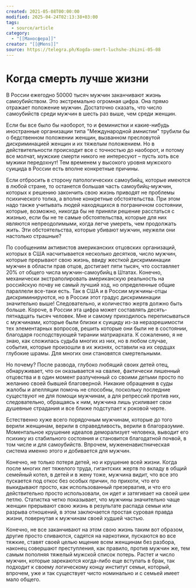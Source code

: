 ```yaml
---
created: 2021-05-08T00:00:00
modified: 2025-04-24T02:13:38+03:00
tags:
  - source/article
category:
  - "[[Маносфера]]"
creator: "[[@Mens]]"
source: https://telegra.ph/Kogda-smert-luchshe-zhizni-05-08
---
```


# Когда смерть лучше жизни

В России ежегодно 50000 тысяч мужчин заканчивают жизнь самоубийством. Это экстремально огромная цифра. Она прямо отражает положение мужчин. Достаточно сказать, что число самоубийств среди мужчин в шесть раз выше, чем среди женщин.

Если бы все было бы наоборот, то и феминистки и какие-нибудь иностранные организации типа "Международной амнистии" трубили бы о бедственном положении женщин, вызванном пресловутой дискриминацией женщин и их тяжелым положением. Но в действительности происходит все с точностью до наоборот, и потому все молчат, мужские смерти никого не интересуют – пусть хоть все мужики передохнут! Тем временем у высокого уровня мужского суицида в России есть вполне конкретные причины.

Если отбросить в сторону патологических самоубийц, которые имеются в любой стране, то останется большая часть самоубийц-мужчин, которых к решению закончить свою жизнь приводят не проблемы психического толка, а вполне конкретные обстоятельства. При этом надо также учитывать людей находящихся в пограничном состоянии, которые, возможно, никогда бы не приняли решение расстаться с жизнью, если бы не те самые обстоятельства, которые для них являются непреодолимыми, когда легче умереть, чем продолжать жить. Эти обстоятельства, которые убивают мужчин, неужели они настолько страшные?

По сообщениям активистов американских отцовских организаций, которых в США насчитывается несколько десятков, число мужчин, которые прерывают свою жизнь, ввиду жесткой дискриминации мужчин в области прав отцов, достигает пяти тысяч, что составляет 20% от общего числа мужчин-самоубийц в Штатах. Конечно, механически экстраполировать американскую реальность на российскую почву не самый лучший ход, но определенные общие параллели все-таки есть. Так в США и в России мужчины-отцы дискриминируются, но в России этот градус дискриминации значительно выше! Следовательно, и количество жертв должно быть больше. Короче, в России эта цифра может составлять десять-пятнадцать тысяч человек. Мне и самому приходилось переписываться с мужчинами, которые были близки к суициду из-за неразрешимости тех элементарных вопросов, решить которые они были не в состоянии, благодаря господствующей тирании матриархата. К сожалению, я не знаю, как сложилась судьба многих из них, но в любом случае, события, которые произошли в их жизнях, оставили на их сердцах глубокие шрамы. Для многих они становятся смертельными.

Но почему? После развода, глубоко любящий своих детей отец, обнаруживает, что он оказывается на свалке, фактически лишенный отцовства и в один момент разлученный со своими детьми просто по желанию своей бывшей благоверной. Никакие обращения в суды жалобы и апелляции помочь не способны, поскольку последние существуют не для помощи мужчинам, а для репрессий против них, следовательно, обращаясь к ним, мужчина лишь усиливает свои душевные страдания и все ближе подступает к роковой черте.

Естественно хуже всего порядочным мужчинам, которые до того верили женщинам, верили в справедливость, верили в благоразумие. Моментальное крушение идеалов деморализует человека, выводит его психику из стабильного состояния и становится благодатной почвой, в том числе и для самоубийств. Впрочем, мужененавистническая система именно этого и добивается для мужчин.

Конечно, не только потеря детей, но и крушение всей жизни. Когда после многих лет тяжелого труда, гигантских жертв по вкладу в общий семейный котел, в детей и в жену тоже, мужчина видит, что все это пускается под откос без особых причин, по прихоти, что его выкидывают просто, как использованный презерватив, и что его действительно просто использовали, он идет и затягивает на своей шеи петлю. Статистка четко показывает, что мужчины значительно чаще женщин прерывают свою жизнь в результате распада семьи или разрыва отношений, в этом заключается простая суровая правда жизни, повернутая к мужчинам своей худшей частью.

Конечно, не все заканчивают на этом свою жизнь таким вот образом, другие просто спиваются, садятся на наркотики, пускаются во все тяжкие, ставят своей целью мщение всем женщинам без разбора, наконец совершают преступления, как правило, против мужчин же, тем самым пополняя тяжелый мужской список потерь. Растет и число мужчин, которые зарекаются когда-либо еще вступать в брак, так подходит к своему логическому концу институт семьи, который, впрочем, уже и так существует чисто номинально и с семьей имеет мало общего.
